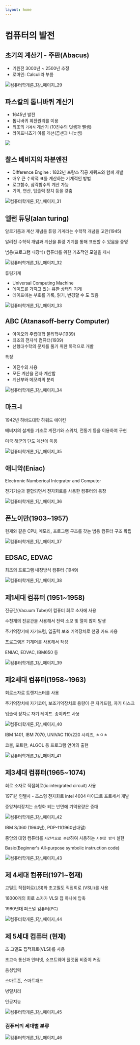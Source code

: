 ```yaml
---
layout: home
---
```


# 컴퓨터의 발전



## 초기의 계산기 - 주판(Abacus)

* 기원전 3000년 ~ 2500년 추정
* 로마인: Calculi라 부름



![컴퓨터학개론_1강_페이지_29](./img/컴퓨터학개론_1강_페이지_29.jpg)

## 파스칼의 톱니바퀴 계산기

* 1645년 발전
* 톱니바퀴 회전원리를 이용
* 최조의 `기계식` 계산기 (10진수의 덧셈과 뺄셈)
* 라이프니츠가 이를 개선(곱센과 나눗셈)



![](./img/컴퓨터학개론_1강_페이지_30.jpg)

## 찰스 베비지의 차분엔진

* Difference  Engine : 1822년 프랑스 직공 재쿼드와 함께 개발
* 매우 큰 수학적 표를 계산하는 기계적인 방법
* 로그함수, 삼각함수의 계산 가능
* 기억, 연산, 입출력 장치 등을 갖춤



![컴퓨터학개론_1강_페이지_31](./img/컴퓨터학개론_1강_페이지_31.jpg)

## 엘런 튜딩(alan turing)

알로기즘과 계산 개념을 튜링 기계라는 수학적 개념을 고안(1945)

알려진 수학적 개념과 계산을 튜링 기계를 통해 표현할 수 있음을 증명

범용(프로그램 내장식) 컴퓨터를 위한 기초적인 모델을 제시



![컴퓨터학개론_1강_페이지_32](./img/컴퓨터학개론_1강_페이지_32.jpg)

튜링기계

* Universal Computing Machine
* 데이프를 가지고 있는 유한 상태의 기계
* 테이프에는 부호를 기록, 읽기, 변경할 수 도 있음



![컴퓨터학개론_1강_페이지_33](./img/컴퓨터학개론_1강_페이지_33.jpg)

## ABC (Atanasoff-berry Computer)

* 아이오와 주립대학 물리학부(1939)
* 최조의 전자식 컴퓨터(1939)
* 선형대수학의 문제를 풀기 위한 목적으로 개발



특징

* 이진수의 사용
* 모든 계산을 전자 계산함
* 계산부와 메모리의 분리



![컴퓨터학개론_1강_페이지_34](./img/컴퓨터학개론_1강_페이지_34.jpg)



## 마크-I

1942년 하바드대학 하워드 에이킨

베비지의 설계를 기초로 계전기와 스위치, 전동기 등을 이용하여 구현

미국 해군의 단도 계산에 이용



![컴퓨터학개론_1강_페이지_35](./img/컴퓨터학개론_1강_페이지_35.jpg)

##  애니악(Eniac)

Electronic Numberical Integrator and Computer

전기기술과 결합되면서 전자회로를 사용한 컴퓨터의 등장



![컴퓨터학개론_1강_페이지_36](./img/컴퓨터학개론_1강_페이지_36.jpg)



## 폰노이만(1903~1957)

현재와 같은 CPU, 메모리, 프로그램 구조를 갖는 범용 컴퓨터 구조 확립



![컴퓨터학개론_1강_페이지_37](./img/컴퓨터학개론_1강_페이지_37.jpg)



## EDSAC, EDVAC

최초의 프로그램 내장방식 컴퓨터 (1949)



![컴퓨터학개론_1강_페이지_38](./img/컴퓨터학개론_1강_페이지_38.jpg)



## 제1세대 컴퓨터 (1951~1958)

진공간(Vacuum Tube)이 컴퓨터 회로 소자에 사용

수천개의 진공관을 사용해서 전력 소모 및 열이 많이 발생

주기억장기에 자기드럼, 입출력 보조 기억장치로 천공 카드 사용

프로그램은 기계어를 사용해서 작성

ENIAC, EDVAC, IBM650 등



![컴퓨터학개론_1강_페이지_39](./img/컴퓨터학개론_1강_페이지_39.jpg)

## 제2세대 컴퓨터(1958~1963)

회로소자로 트랜지스터를 사용

주기억장치에 자기코어, 보조기억장치로 용량이 큰 자기드럼, 자기 디스크

입출력 장치로 자기 테이프. 종이카드 사용



![컴퓨터학개론_1강_페이지_40](./img/컴퓨터학개론_1강_페이지_40.jpg)

IBM 1401, IBM 7070, UNIVAC 110/220 시리즈, ㅊㅇㅊ

코볼, 포트란, ALGOL 등 프로그램 언어의 출현



![컴퓨터학개론_1강_페이지_41](./img/컴퓨터학개론_1강_페이지_41.jpg)

## 제3세대 컴퓨터(1965~1074)

회로 소자로 직접회로(ic:intergrated circuit) 사용

1971년 인텔사 - 초소형 전자회로 intel 4004 마이크로 프로세서 개발

중앙처리장치는 소형화 되는 반면에 기억용량은 증대



![컴퓨터학개론_1강_페이지_42](./img/컴퓨터학개론_1강_페이지_42.jpg)



IBM S/360 (1964년), PDP-11(1960년대말)

중앙의 대형 컴퓨터를 `시간적으로 분할`하여 사용하는 `시분할 방식` 실현

Basic(Beginner's All-purpose symbolic instruction code)



![컴퓨터학개론_1강_페이지_43](./img/컴퓨터학개론_1강_페이지_43.jpg)



## 제 4세대 컴퓨터(1971~현재)

고밀도 직접회로(LSI)와 초고밀도 직접회로 (VSLI)를 사용

18000개의 회로 소자가 VLSI 칩 하나에 압축

1980년대 퍼스널 컴퓨터(PC)


![컴퓨터학개론_1강_페이지_44](./img/컴퓨터학개론_1강_페이지_44.jpg)

## 제 5세대 컴퓨터 (현재)

초 고밀도 집적회로(VLSI)를 사용

초고속 통신과 인터넷, 소프트웨어 플랫폼 비중이 커짐

음성입력

스마트폰, 스마트패드

병렬처리

인공지능





![컴퓨터학개론_1강_페이지_45](./img/컴퓨터학개론_1강_페이지_45.jpg)



### 컴퓨터의 세대별 분류



![컴퓨터학개론_1강_페이지_46](./img/컴퓨터학개론_1강_페이지_46.jpg)

